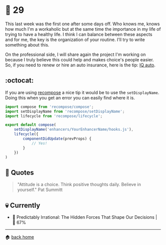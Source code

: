 # :pushpin: 29

This last week was the first one after some days off. Who knows me, knows how much I'm a workaholic but at the same time the importance in my life of trying to have a healthy life. I think I can balance between these aspects and for me, the key is the organization of your routine. I'll try to write something about this.

On the professional side, I will share again the project I'm working on because I truly believe this could help and makes choice's people easier. So, if you need to renew or hire an auto insurance, here is the tip: [IQ auto](https://www.iq360.com.br/seguro-auto/ferramentas/simular-seguro-auto/?utm_source=iq360&utm_medium=internal-referral&utm_campaign=rfabeni).

## :octocat:

If you are using [recompose](https://github.com/acdlite/recompose) a nice tip it would be to use the `setDisplayName`. Doing this when you get an error you can easily find where it is.

```js
import compose from 'recompose/compose';
import setDisplayName from 'recompose/setDisplayName';
import lifecycle from 'recompose/lifecycle';

export default compose(
	setDisplayName('enhancers/YourEnhancerName/hooks.js'),
	lifecycle({
		componentDidUpdate(prevProps) {
			// Yes!
		}
	})
)

```


## :speech_balloon: Quotes

> "Attitude is a choice. Think positive thoughts daily. Believe in yourself." Pat Summitt
 
## :skull: Currently

* :book: Predictably Irrational: The Hidden Forces That Shape Our Decisions | :running: 67%

---

:house: [back home](../../../..#home)
